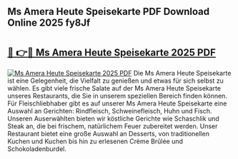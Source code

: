 ## Ms Amera Heute Speisekarte PDF Download Online 2025 fy8Jf

# <h2><a href="http://gc5pmf.nevu.top/?p=Ms+Amera+Heute+Speisekarte">🔗 👉🔴 Ms Amera Heute Speisekarte 2025 PDF</a></h2>

[![Ms Amera Heute Speisekarte 2025 PDF](https://i.imgur.com/dBaPXMq.png)](http://gc5pmf.nevu.top/?p=Ms+Amera+Heute+Speisekarte)
Die Ms Amera Heute Speisekarte ist eine Gelegenheit, die Vielfalt zu genießen und etwas für sich selbst zu wählen. Es gibt viele frische Salate auf der Ms Amera Heute Speisekarte unseres Restaurants, die Sie in unserem speziellen Bereich finden können. Für Fleischliebhaber gibt es auf unserer Ms Amera Heute Speisekarte eine Auswahl an Gerichten: Rindfleisch, Schweinefleisch, Huhn und Fisch. Unseren Auserwählten bieten wir köstliche Gerichte wie Schaschlik und Steak an, die bei frischem, natürlichem Feuer zubereitet werden. Unser Restaurant bietet eine große Auswahl an Desserts, von traditionellen Kuchen und Kuchen bis hin zu erlesenen Crème Brûlée und Schokoladenburdel.
